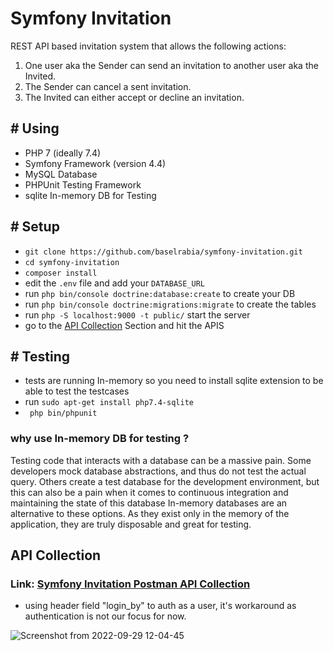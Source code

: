 # Symfony Invitation
REST API based invitation system that allows the following actions:
1. One user aka the Sender can send an invitation to another user aka the
Invited.
2. The Sender can cancel a sent invitation.
3. The Invited can either accept or decline an invitation.


## # Using
- PHP 7 (ideally 7.4) 
- Symfony Framework (version 4.4)
- MySQL Database
- PHPUnit Testing Framework
- sqlite In-memory DB for Testing

## # Setup
- `git clone https://github.com/baselrabia/symfony-invitation.git`
- `cd symfony-invitation`
- `composer install`
-  edit the `.env` file and add your `DATABASE_URL`
-  run `php bin/console doctrine:database:create` to create your DB
-  run `php bin/console doctrine:migrations:migrate` to create the tables
-  run `php -S localhost:9000 -t public/` start the server 
-  go to the [API Collection](#api-collection) Section and hit the APIS


## # Testing
- tests are running In-memory
so you need to install sqlite extension to be able to test the testcases 
- run `sudo apt-get install php7.4-sqlite`
- ` php bin/phpunit`

### why use In-memory DB for testing ? 
Testing code that interacts with a database can be a massive pain. Some developers mock database abstractions, and thus do not test the actual query. Others create a test database for the development environment, but this can also be a pain when it comes to continuous integration and maintaining the state of this database
In-memory databases are an alternative to these options. As they exist only in the memory of the application, they are truly disposable and great for testing.


## API Collection
### Link: [Symfony Invitation Postman API Collection](https://documenter.getpostman.com/view/21704805/2s83maLQwy)
- using header field "login_by" to auth as a user, it's workaround as authentication is not our focus for now.

![Screenshot from 2022-09-29 12-04-45](https://user-images.githubusercontent.com/27627958/193003589-2692f2ac-158b-491e-92a9-fafa52ca0beb.png)
